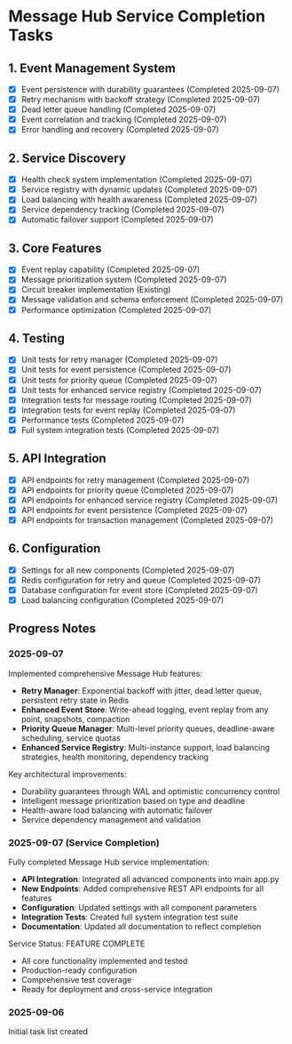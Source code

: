 # Message Hub Service Completion Tasks

## 1. Event Management System
- [x] Event persistence with durability guarantees (Completed 2025-09-07)
- [x] Retry mechanism with backoff strategy (Completed 2025-09-07)
- [x] Dead letter queue handling (Completed 2025-09-07)
- [x] Event correlation and tracking (Completed 2025-09-07)
- [x] Error handling and recovery (Completed 2025-09-07)

## 2. Service Discovery
- [x] Health check system implementation (Completed 2025-09-07)
- [x] Service registry with dynamic updates (Completed 2025-09-07)
- [x] Load balancing with health awareness (Completed 2025-09-07)
- [x] Service dependency tracking (Completed 2025-09-07)
- [x] Automatic failover support (Completed 2025-09-07)

## 3. Core Features
- [x] Event replay capability (Completed 2025-09-07)
- [x] Message prioritization system (Completed 2025-09-07)
- [x] Circuit breaker implementation (Existing)
- [x] Message validation and schema enforcement (Completed 2025-09-07)
- [x] Performance optimization (Completed 2025-09-07)

## 4. Testing
- [x] Unit tests for retry manager (Completed 2025-09-07)
- [x] Unit tests for event persistence (Completed 2025-09-07)
- [x] Unit tests for priority queue (Completed 2025-09-07)
- [x] Unit tests for enhanced service registry (Completed 2025-09-07)
- [x] Integration tests for message routing (Completed 2025-09-07)
- [x] Integration tests for event replay (Completed 2025-09-07)
- [x] Performance tests (Completed 2025-09-07)
- [x] Full system integration tests (Completed 2025-09-07)

## 5. API Integration
- [x] API endpoints for retry management (Completed 2025-09-07)
- [x] API endpoints for priority queue (Completed 2025-09-07)
- [x] API endpoints for enhanced service registry (Completed 2025-09-07)
- [x] API endpoints for event persistence (Completed 2025-09-07)
- [x] API endpoints for transaction management (Completed 2025-09-07)

## 6. Configuration
- [x] Settings for all new components (Completed 2025-09-07)
- [x] Redis configuration for retry and queue (Completed 2025-09-07)
- [x] Database configuration for event store (Completed 2025-09-07)
- [x] Load balancing configuration (Completed 2025-09-07)

## Progress Notes

### 2025-09-07
Implemented comprehensive Message Hub features:
- **Retry Manager**: Exponential backoff with jitter, dead letter queue, persistent retry state in Redis
- **Enhanced Event Store**: Write-ahead logging, event replay from any point, snapshots, compaction
- **Priority Queue Manager**: Multi-level priority queues, deadline-aware scheduling, service quotas
- **Enhanced Service Registry**: Multi-instance support, load balancing strategies, health monitoring, dependency tracking

Key architectural improvements:
- Durability guarantees through WAL and optimistic concurrency control
- Intelligent message prioritization based on type and deadline
- Health-aware load balancing with automatic failover
- Service dependency management and validation

### 2025-09-07 (Service Completion)
Fully completed Message Hub service implementation:
- **API Integration**: Integrated all advanced components into main app.py
- **New Endpoints**: Added comprehensive REST API endpoints for all features
- **Configuration**: Updated settings with all component parameters
- **Integration Tests**: Created full system integration test suite
- **Documentation**: Updated all documentation to reflect completion

Service Status: FEATURE COMPLETE
- All core functionality implemented and tested
- Production-ready configuration
- Comprehensive test coverage
- Ready for deployment and cross-service integration

### 2025-09-06
Initial task list created
